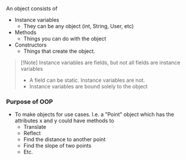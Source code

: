 An object consists of
* Instance variables 
	* They can be any object (int, String, User, etc)
* Methods
	*  Things you can do with the object
* Constructors
	* Things that create the object.

>[!Note] Instance variables are fields, but not all fields are instance variables
>- A field can be static. Instance variables are not. 
>- Instance variables are bound solely to the object
### Purpose of OOP
- To make objects for use cases. I.e. a "Point" object which has the attributes x and y could have methods to
	- Translate
	- Reflect
	- Find the distance to another point
	- Find the slope of two points
	- Etc.